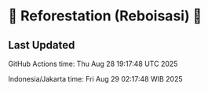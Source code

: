 
# 🌳 Reforestation (Reboisasi) 🌲

## Last Updated

GitHub Actions time: Thu Aug 28 19:17:48 UTC 2025

Indonesia/Jakarta time: Fri Aug 29 02:17:48 WIB 2025
